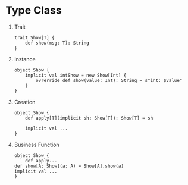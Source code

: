 
# Type Class

1. Trait 

    ```
    trait Show[T] {
        def show(msg: T): String
    }
    ```

2. Instance

    ```
    object Show {
        implicit val intShow = new Show[Int] {
            ovrerride def show(value: Int): String = s"int: $value"
        }
    }
    ```

3. Creation

    ```
    object Show {
        def apply[T](implicit sh: Show[T]): Show[T] = sh

        implicit val ...
    }
    ```

4. Business Function

    ```    
    object Show {
        def apply...
	def show[A: Show](a: A) = Show[A].show(a)
	implicit val ...
    }
    ```
